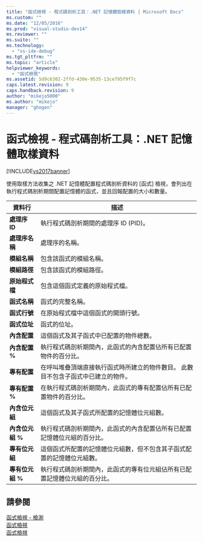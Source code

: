 ```yaml
---
title: "函式檢視 - 程式碼剖析工具：.NET 記憶體取樣資料 | Microsoft Docs"
ms.custom: ""
ms.date: "12/05/2016"
ms.prod: "visual-studio-dev14"
ms.reviewer: ""
ms.suite: ""
ms.technology: 
  - "vs-ide-debug"
ms.tgt_pltfrm: ""
ms.topic: "article"
helpviewer_keywords: 
  - "函式檢視"
ms.assetid: 5d9c6302-2ffd-430e-9535-13ce795f9f7c
caps.latest.revision: 9
caps.handback.revision: 9
author: "mikejo5000"
ms.author: "mikejo"
manager: "ghogen"
---
```

# 函式檢視 - 程式碼剖析工具：.NET 記憶體取樣資料
[!INCLUDE[vs2017banner](../code-quality/includes/vs2017banner.md)]

使用取樣方法收集之 .NET 記憶體配置程式碼剖析資料的 \[函式\] 檢視，會列出在執行程式碼剖析期間配置記憶體的函式，並且回報配置的大小和數量。  
  
|資料行|描述|  
|---------|--------|  
|**處理序 ID**|執行程式碼剖析期間的處理序 ID \(PID\)。|  
|**處理序名稱**|處理序的名稱。|  
|**模組名稱**|包含該函式的模組名稱。|  
|**模組路徑**|包含該函式的模組路徑。|  
|**原始程式檔**|包含這個函式定義的原始程式檔。|  
|**函式名稱**|函式的完整名稱。|  
|**函式行號**|在原始程式檔中這個函式的開頭行號。|  
|**函式位址**|函式的位址。|  
|**內含配置**|這個函式及其子函式中已配置的物件總數。|  
|**內含配置 %**|執行程式碼剖析期間內，此函式的內含配置佔所有已配置物件的百分比。|  
|**專有配置**|在呼叫堆疊頂端直接執行函式時所建立的物件數目。  此數目不包含子函式中已建立的物件。|  
|**專有配置 %**|在執行程式碼剖析期間內，此函式的專有配置佔所有已配置物件的百分比。|  
|**內含位元組**|這個函式及其子函式所配置的記憶體位元組數。|  
|**內含位元組 %**|執行程式碼剖析期間內，此函式的內含配置佔所有已配置記憶體位元組的百分比。|  
|**專有位元組**|這個函式所配置的記憶體位元組數，但不包含其子函式配置的記憶體位元組數。|  
|**專有位元組 %**|執行程式碼剖析期間內，此函式的專有位元組佔所有已配置記憶體位元組的百分比。|  
  
## 請參閱  
 [函式檢視 \- 檢測](../profiling/functions-view-dotnet-memory-instrumentation-data.md)   
 [函式檢視](../profiling/functions-view-sampling-data.md)   
 [函式檢視](../profiling/functions-view-instrumentation-data.md)
